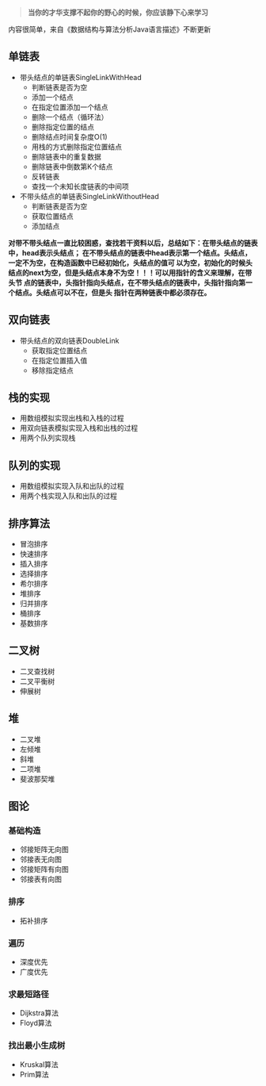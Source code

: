 
> **当你的才华支撑不起你的野心的时候，你应该静下心来学习**

内容很简单，来自《数据结构与算法分析Java语言描述》不断更新
## 单链表
- 带头结点的单链表SingleLinkWithHead
    - 判断链表是否为空
    -  添加一个结点
    -  在指定位置添加一个结点
     - 删除一个结点（循环法）
     - 删除指定位置的结点
     - 删除结点时间复杂度O(1)
     - 用栈的方式删除指定位置结点
     - 删除链表中的重复数据
     - 删除链表中倒数第K个结点
     - 反转链表
     - 查找一个未知长度链表的中间项
 - 不带头结点的单链表SingleLinkWithoutHead
    - 判断链表是否为空
    -  获取位置结点
    -  添加结点
    
 **对带不带头结点一直比较困惑，查找若干资料以后，总结如下：在带头结点的链表中，head表示头结点；
在不带头结点的链表中head表示第一个结点。头结点，一定不为空，在构造函数中已经初始化，头结点的值可
以为空，初始化的时候头结点的next为空，但是头结点本身不为空！！！可以用指针的含义来理解，在带头节
点的链表中，头指针指向头结点，在不带头结点的链表中，头指针指向第一个结点。头结点可以不在，但是头
指针在两种链表中都必须存在。**

## 双向链表
- 带头结点的双向链表DoubleLink
    - 获取指定位置结点
    -  在指定位置插入值
    -  移除指定结点

## 栈的实现
- 用数组模拟实现出栈和入栈的过程
- 用双向链表模拟实现入栈和出栈的过程    
- 用两个队列实现栈

## 队列的实现
- 用数组模拟实现入队和出队的过程
- 用两个栈实现入队和出队的过程

## 排序算法
- 冒泡排序
- 快速排序
- 插入排序
- 选择排序
- 希尔排序
- 堆排序
- 归并排序
- 桶排序
- 基数排序

## 二叉树
- 二叉查找树
- 二叉平衡树
- 伸展树


## 堆
- 二叉堆
- 左倾堆
- 斜堆
- 二项堆
- 斐波那契堆


## 图论
### 基础构造
- 邻接矩阵无向图
- 邻接表无向图
- 邻接矩阵有向图
- 邻接表有向图
### 排序
- 拓补排序

### 遍历
- 深度优先
- 广度优先

### 求最短路径
- Dijkstra算法
- Floyd算法

### 找出最小生成树
- Kruskal算法
- Prim算法



